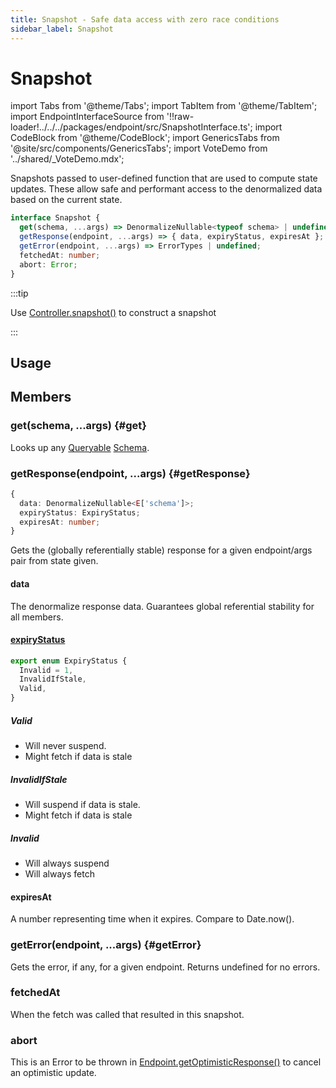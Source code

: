 ```yaml
---
title: Snapshot - Safe data access with zero race conditions
sidebar_label: Snapshot
---
```


# Snapshot

import Tabs from '@theme/Tabs';
import TabItem from '@theme/TabItem';
import EndpointInterfaceSource from '!!raw-loader!../../../packages/endpoint/src/SnapshotInterface.ts';
import CodeBlock from '@theme/CodeBlock';
import GenericsTabs from '@site/src/components/GenericsTabs';
import VoteDemo from '../shared/\_VoteDemo.mdx';

Snapshots passed to user-defined function that are used to compute state updates. These
allow safe and performant access to the denormalized data based on the current state.

```ts
interface Snapshot {
  get(schema, ...args)​ => DenormalizeNullable<typeof schema> | undefined;
  getResponse(endpoint, ...args)​ => { data, expiryStatus, expiresAt };
  getError(endpoint, ...args)​ => ErrorTypes | undefined;
  fetchedAt: number;
  abort: Error;
}
```

:::tip

Use [Controller.snapshot()](./Controller.md#snapshot) to construct a snapshot

:::

## Usage

<VoteDemo />

## Members

### get(schema, ...args) {#get}

Looks up any [Queryable](./useQuery.md#queryable) [Schema](/rest/api/schema#schema-overview).

### getResponse(endpoint, ...args) {#getResponse}

```ts title="returns"
{
  data: DenormalizeNullable<E['schema']>;
  expiryStatus: ExpiryStatus;
  expiresAt: number;
}
```

Gets the (globally referentially stable) response for a given endpoint/args pair from state given.

#### data

The denormalize response data. Guarantees global referential stability for all members.

#### [expiryStatus](../concepts/expiry-policy.md#expiry-status)

```ts
export enum ExpiryStatus {
  Invalid = 1,
  InvalidIfStale,
  Valid,
}
```

##### Valid

- Will never suspend.
- Might fetch if data is stale

##### InvalidIfStale

- Will suspend if data is stale.
- Might fetch if data is stale

##### Invalid

- Will always suspend
- Will always fetch

#### expiresAt

A number representing time when it expires. Compare to Date.now().

### getError(endpoint, ...args) {#getError}

Gets the error, if any, for a given endpoint. Returns undefined for no errors.


### fetchedAt

When the fetch was called that resulted in this snapshot.

### abort

This is an Error to be thrown in [Endpoint.getOptimisticResponse()](/rest/api/RestEndpoint#getoptimisticresponse)
to cancel an optimistic update.